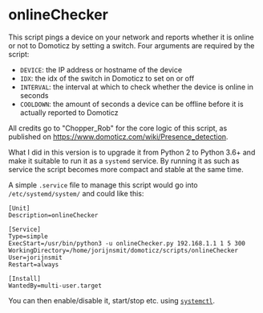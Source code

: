 # onlineChecker

This script pings a device on your network and reports whether it is online or not to Domoticz by setting a switch. Four arguments are required by the script:

- `DEVICE`: the IP address or hostname of the device
- `IDX`: the idx of the switch in Domoticz to set on or off
- `INTERVAL`: the interval at which to check whether the device is online in seconds
- `COOLDOWN`: the amount of seconds a device can be offline before it is actually reported to Domoticz

All credits go to "Chopper_Rob" for the core logic of this script, as published on https://www.domoticz.com/wiki/Presence_detection.

What I did in this version is to upgrade it from Python 2 to Python 3.6+ and make it suitable to run it as a `systemd` service. By running it as such as service the script becomes more compact and stable at the same time.

A simple `.service` file to manage this script would go into `/etc/systemd/system/` and could like this:

```
[Unit]
Description=onlineChecker

[Service]
Type=simple
ExecStart=/usr/bin/python3 -u onlineChecker.py 192.168.1.1 1 5 300
WorkingDirectory=/home/jorijnsmit/domoticz/scripts/onlineChecker
User=jorijnsmit
Restart=always

[Install]
WantedBy=multi-user.target
```
You can then enable/disable it, start/stop etc. using [`systemctl`](https://www.freedesktop.org/software/systemd/man/systemctl.html).
